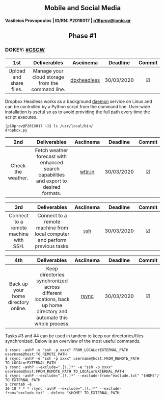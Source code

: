 <h2 align="center">Mobile and Social Media</h2>

#### Vasileios Provopoulos | ID/RN: P2018017 | p18prov@ionio.gr
<h2 align="center">Phase #1</h2>

### DOKEY: [#CSCW](https://github.com/courses-ionio/dokey#cscw)
|           1st           |                   Deliverables                   |                             Asciinema                            |  Deadline  |  Commit  |
|:-----------------------:|:------------------------------------------------:|:----------------------------------------------------------------:|:----------:|:--------:|
| Upload and share files. | Manage your cloud storage from the command line. | [dbxheadless](https://asciinema.org/a/Fgq91gACiXka5sEqOAWVx66nA) | 30/03/2020 | &#x2611; |

Dropbox Headless works as a background [daemon](https://www.dropbox.com/install) service on Linux and can be controlled by a Python script from the command line. User-wide installation is useful so as to avoid providing the full path every time the script executes.
```console
[p18prov@P2018017 ~]$ ls /usr/local/bin/
dropbox.py
```

|         2nd        |                                       Deliverables                                      |                           Asciinema                          |  Deadline  |  Commit  |
|:------------------:|:---------------------------------------------------------------------------------------:|:------------------------------------------------------------:|:----------:|:--------:|
| Check the weather. | Fetch weather forecast with enhanced search capabilities and export to desired formats. | [wttr.in](https://asciinema.org/a/NRX9Aaf2UVoC3ItM2W7QNBo0k) | 30/03/2020 | &#x2611; |

|                  3rd                  |                                 Deliverables                                |                         Asciinema                        |  Deadline  |  Commit  |
|:-------------------------------------:|:---------------------------------------------------------------------------:|:--------------------------------------------------------:|:----------:|:--------:|
| Connect to a remote machine with SSH. | Connect to a remote machine from local computer and perform previous tasks. | [ssh](https://asciinema.org/a/aqMWtB1zOEuUIq0hg6wiGhyUg) | 30/03/2020 | &#x2611; |

|                 4th                 |                                                    Deliverables                                                   |                          Asciinema                         |  Deadline  |  Commit  |
|:-----------------------------------:|:-----------------------------------------------------------------------------------------------------------------:|:----------------------------------------------------------:|:----------:|:--------:|
| Back up your home directory online. | Keep directories synchronized across different locations, back up home directory and automate this whole process. | [rsync](https://asciinema.org/a/6pRQQn8T7j3XBtcvTdKT3M7dr) | 30/03/2020 | &#x2611; |

Tasks #3 and #4 can be used in tandem to keep our directories/files synchronized. Below is an overview of the most useful commands.
```console
$ rsync -avhP -e "ssh -p xxxx" FROM_LOCALorEXTERNAL_PATH username@host:TO_REMOTE_PATH
$ rsync -avhP -e "ssh -p xxxx" username@host:FROM_REMOTE_PATH TO_LOCALorEXTERNAL_PATH
$ rsync -avhP --exclude=".[!.]*" -e "ssh -p xxxx" username@host:FROM_REMOTE_PATH TO_LOCALorEXTERNAL_PATH
$ rsync -avhP --exclude=".[!.]*" --exclude-from="exclude.txt" "$HOME"/ TO_EXTERNAL_PATH
$ crontab -e
30 10 * * * rsync -avhP --exclude=".[!.]*" --exclude-from="exclude.txt" --delete "$HOME" TO_EXTERNAL_PATH
```
